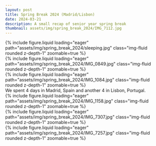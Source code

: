 ```yaml
---
layout: post
title: Spring Break 2024 (Madrid/Lisbon)
date: 2024-03-21
description: A small recap of senior year spring break
thumbnail: assets/img/spring_break_2024/IMG_7112.jpg
---
```


<div class="row mt-3">
    <div class="col-sm mt-3 mt-md-0">
        {% include figure.liquid loading="eager" path="assets/img/spring_break_2024/sleeping.jpg" class="img-fluid rounded z-depth-1"  zoomable=true %}
    </div>
    <div class="col-sm mt-3 mt-md-0">
        {% include figure.liquid loading="eager" path="assets/img/spring_break_2024/IMG_0849.jpg" class="img-fluid rounded z-depth-1" zoomable=true %}
    </div>
        <div class="col-sm mt-3 mt-md-0">
        {% include figure.liquid loading="eager" path="assets/img/spring_break_2024/IMG_1084.jpg" class="img-fluid rounded z-depth-1" zoomable=true %}
    </div>
</div>
<div class="caption">
    We spent 4 days in Madrid, Spain and another 4 in Lisbon, Portugal.
</div>

<div class="row mt-3">
    <div class="col-sm mt-3 mt-md-0">
        {% include figure.liquid loading="eager" path="assets/img/spring_break_2024/IMG_1158.jpg" class="img-fluid rounded z-depth-1" zoomable=true %}
    </div>
    <div class="col-sm mt-3 mt-md-0">
        {% include figure.liquid loading="eager" path="assets/img/spring_break_2024/IMG_7307.jpg" class="img-fluid rounded z-depth-1" zoomable=true %}
    </div>
        <div class="col-sm mt-3 mt-md-0">
        {% include figure.liquid loading="eager" path="assets/img/spring_break_2024/IMG_7257.jpg" class="img-fluid rounded z-depth-1" zoomable=true %}
    </div>
</div>


